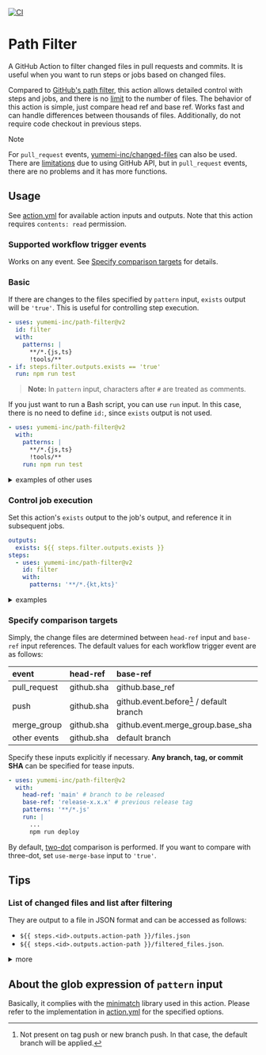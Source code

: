 [![CI](https://github.com/yumemi-inc/path-filter/actions/workflows/ci.yml/badge.svg)](https://github.com/yumemi-inc/path-filter/actions/workflows/ci.yml)

# Path Filter

A GitHub Action to filter changed files in pull requests and commits.
It is useful when you want to run steps or jobs based on changed files.

Compared to [GitHub's path filter](https://docs.github.com/en/actions/using-workflows/workflow-syntax-for-github-actions#onpushpull_requestpull_request_targetpathspaths-ignore), this action allows detailed control with steps and jobs, and there is no [limit](https://docs.github.com/en/actions/using-workflows/workflow-syntax-for-github-actions#git-diff-comparisons) to the number of files.
The behavior of this action is simple, just compare head ref and base ref.
Works fast and can handle differences between thousands of files.
Additionally, do not require code checkout in previous steps.

> [!NOTE]  
> For `pull_request` events, [yumemi-inc/changed-files](https://github.com/yumemi-inc/changed-files) can also be used.
> There are [limitations](https://github.com/yumemi-inc/changed-files#specify-comparison-targets) due to using GitHub API, but in `pull_request` events, there are no problems and it has more functions.

## Usage

See [action.yml](action.yml) for available action inputs and outputs.
Note that this action requires `contents: read` permission.

### Supported workflow trigger events

Works on any event.
See [Specify comparison targets](#specify-comparison-targets) for details.

### Basic

If there are changes to the files specified by `pattern` input, `exists` output will be `'true'`.
This is useful for controlling step execution.

```yaml
- uses: yumemi-inc/path-filter@v2
  id: filter
  with:
    patterns: |
      **/*.{js,ts}
      !tools/**
- if: steps.filter.outputs.exists == 'true'
  run: npm run test
```

> **Note:**
> In `pattern` input, characters after `#` are treated as comments.

If you just want to run a Bash script, you can use `run` input.
In this case, there is no need to define `id:`, since `exists` output is not used.

```yaml
- uses: yumemi-inc/path-filter@v2
  with:
    patterns: |
      **/*.{js,ts}
      !tools/**
    run: npm run test
```

<details>
<summary>examples of other uses</summary>

#### Add a label to a pull request:

```yaml
- uses: yumemi-inc/path-filter@v2
  id: filter
  with:
    patterns: |
      **/*.js
      !server/**
- env:
    GH_REPO: ${{ github.repository }}
    GH_TOKEN: ${{ github.token }}
  run: |
    gh pr edit ${{ github.event.number }} ${{ steps.filter.outputs.exists == 'true' && '--add-label' || '--remove-label' }} 'frontend'
```

#### Use for various checks:

```yaml
- uses: yumemi-inc/path-filter@v2
  id: filter-src
  with:
    patterns: |
      **/*.ts
      package.json
- uses: yumemi-inc/path-filter@v2
  id: filter-build
  with:
    patterns: 'dist/**'
- if: steps.filter-src.outputs.exists == 'true' && steps.filter-build.outputs.exists != 'true'
  run: |
    echo "::error::Please check if you forgot to build."
    exit 1
```

```yaml
- uses: yumemi-inc/path-filter@v2
  id: filter
  with:
    patterns: 'CHANGELOG.md'
- if: github.base_ref == 'main' && steps.filter.outputs.exists != 'true'
  run: |
    echo "::error::CHANGELOG.md is not updated."
    exit 1
```

</details>

### Control job execution

Set this action's `exists` output to the job's output, and reference it in subsequent jobs.

```yaml
outputs:
  exists: ${{ steps.filter.outputs.exists }}
steps:
  - uses: yumemi-inc/path-filter@v2
    id: filter
    with:
      patterns: '**/*.{kt,kts}'
```

<details>
<summary>examples</summary>

#### Run two jobs in parallel, then run a common job:

```yaml
jobs:
  filter:
    runs-on: ubuntu-latest
    permissions:
      contents: read
    outputs:
      exists-src: ${{ steps.filter-src.outputs.exists }}
      exists-doc: ${{ steps.filter-doc.outputs.exists }}
    steps:
      - uses: yumemi-inc/path-filter@v2
        id: filter-src
        with:
          patterns: 'src/**'
      - uses: yumemi-inc/path-filter@v2
        id: filter-doc
        with:
          patterns: 'doc/**'
  job-src:
    needs: [filter]
    if: needs.filter.outputs.exists-src == 'true'
    runs-on: ubuntu-latest
    steps:
      ...
  job-doc:
    needs: [filter]
    if: needs.filter.outputs.exists-doc == 'true'
    runs-on: ubuntu-latest
    steps:
      ...
  job-common:
    needs: [job-src, job-doc]
    # treat skipped jobs as successful
    if: cancelled() != true && contains(needs.*.result, 'failure') == false
    runs-on: ubuntu-latest
    steps:
      ...
```
</details>

### Specify comparison targets

Simply, the change files are determined between `head-ref` input and `base-ref` input references.
The default values ​​for each workflow trigger event are as follows:

| event | head-ref | base-ref |
|:---|:---|:---|
| pull_request | github.sha | github.base_ref |
| push | github.sha | github.event.before[^1] / default branch |
| merge_group | github.sha | github.event.merge_group.base_sha |
| other events | github.sha | default branch |

[^1]: Not present on tag push or new branch push. In that case, the default branch will be applied.

Specify these inputs explicitly if necessary.
**Any branch, tag, or commit SHA** can be specified for tease inputs.

```yaml
- uses: yumemi-inc/path-filter@v2
  with:
    head-ref: 'main' # branch to be released
    base-ref: 'release-x.x.x' # previous release tag
    patterns: '**/*.js'
    run: |
      ...
      npm run deploy
```

By default, [two-dot](https://docs.github.com/en/pull-requests/collaborating-with-pull-requests/proposing-changes-to-your-work-with-pull-requests/about-comparing-branches-in-pull-requests#three-dot-and-two-dot-git-diff-comparisons) comparison is performed.
If you want to compare with three-dot, set `use-merge-base` input to `'true'`.

## Tips

### List of changed files and list after filtering

They are output to a file in JSON format and can be accessed as follows:

- `${{ steps.<id>.outputs.action-path }}/files.json`
- `${{ steps.<id>.outputs.action-path }}/filtered_files.json`.

<details>
<summary>more</summary>

Refer to these files when debugging `head-ref`, `base-ref`, and `patterns` inputs.
For example, display them in the job summary like this:

```yaml
- uses: yumemi-inc/path-filter@v2
  id: filter
  with:
    patterns: '!**/*.md'
- run: |
    {
      echo '### files before filtering'
      echo '```json'
      cat '${{ steps.filter.outputs.action-path }}/files.json' | jq
      echo '```'
      echo '### files after filtering'
      echo '```json'
      cat '${{ steps.filter.outputs.action-path }}/filtered_files.json' | jq
      echo '```'
    } >> "$GITHUB_STEP_SUMMARY"
```

You may use these files for purposes other than debugging, but note that these files will be overwritten if you use this action multiple times in the same job.

And, in this action's `run` input, access them with Bash variables like `$GITHUB_ACTION_PATH/files.json`, but note that the Bash script in `run` input will not be executed if there are no files after filtering.
</details>

## About the glob expression of `pattern` input

Basically, it complies with the [minimatch](https://www.npmjs.com/package/minimatch) library used in this action.
Please refer to the implementation in [action.yml](action.yml) for the specified options.
